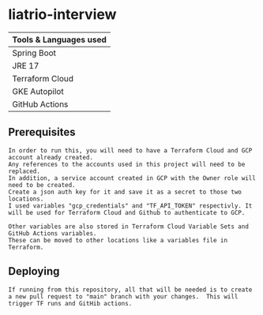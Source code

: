 # liatrio-interview

|Tools & Languages used|
|----------------------|
|           Spring Boot|
|                JRE 17|
|       Terraform Cloud|
|         GKE Autopilot|
|        GitHub Actions|



## Prerequisites
    In order to run this, you will need to have a Terraform Cloud and GCP account already created.  
    Any references to the accounts used in this project will need to be replaced.  
    In addition, a service account created in GCP with the Owner role will need to be created.  
    Create a json auth key for it and save it as a secret to those two locations.  
    I used variables "gcp_credentials" and "TF_API_TOKEN" respectivly. It will be used for Terraform Cloud and Github to authenticate to GCP.  

    Other variables are also stored in Terraform Cloud Variable Sets and GitHub Actions variables.  
    These can be moved to other locations like a variables file in Terraform. 

## Deploying
    If running from this repository, all that will be needed is to create a new pull request to "main" branch with your changes.  This will trigger TF runs and GitHib actions.
